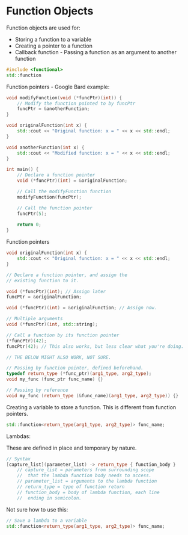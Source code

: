 # Function Objects

Function objects are used for:
- Storing a function to a variable
- Creating a pointer to a function
- Callback function - Passing a function as an argument to another function

```cpp
#include <functional>
std::function
```

Function pointers - Google Bard example:

```cpp
void modifyFunction(void (*funcPtr)(int)) {
	// Modify the function pointed to by funcPtr
	funcPtr = &anotherFunction;
}

void originalFunction(int x) {
	std::cout << "Original function: x = " << x << std::endl;
}

void anotherFunction(int x) {
	std::cout << "Modified function: x = " << x << std::endl;
}

int main() {
	// Declare a function pointer
	void (*funcPtr)(int) = &originalFunction;

	// Call the modifyFunction function
	modifyFunction(funcPtr);

	// Call the function pointer
	funcPtr(5);
	
	return 0;
}
```

Function pointers

```cpp
void originalFunction(int x) {
	std::cout << "Original function: x = " << x << std::endl;
}

// Declare a function pointer, and assign the
// existing function to it.

void (*funcPtr)(int); // Assign later
funcPtr = &originalFunction;

void (*funcPtr)(int) = &originalFunction; // Assign now.

// Multiple arguments
void (*funcPtr)(int, std::string);

// Call a function by its function pointer
(*funcPtr)(42);
funcPtr(42); // This also works, but less clear what you're doing.

// THE BELOW MIGHT ALSO WORK, NOT SURE.

// Passing by function pointer, defined beforehand.
typedef return_type (*func_ptr)(arg1_type, arg2_type);
void my_func (func_ptr func_name) {}

// Passing by reference
void my_func (return_type (&func_name)(arg1_type, arg2_type)) {}
```

Creating a variable to store a function. This is different from function pointers.

```cpp
std::function<return_type(arg1_type, arg2_type)> func_name;
```

Lambdas:

These are defined in place and temporary by nature.

```cpp
// Syntax
[capture_list](parameter_list) -> return_type { function_body }
	// capture_list = parameters from surrounding scope
	//	that the lambda function body needs to access.
	// parameter_list = arguments to the lambda function
	// return_type = type of function return
	// function_body = body of lambda function, each line
	//	ending in semicolon.
```

Not sure how to use this:

```cpp
// Save a lambda to a variable
std::function<return_type(arg1_type, arg2_type)> func_name;
```
